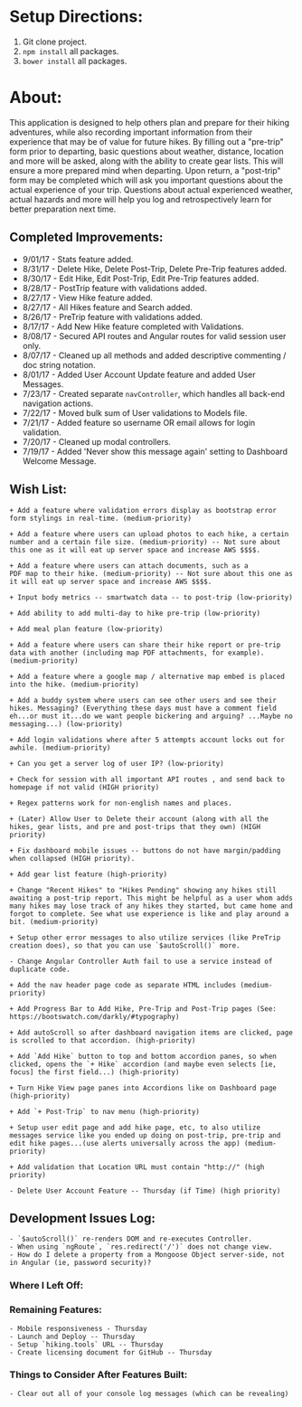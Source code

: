 # Setup Directions:
1. Git clone project.
2. `npm install` all packages.
3. `bower install` all packages.

# About:

This application is designed to help others plan and prepare for their hiking adventures, while also recording important information from their experience that may be of value for future hikes. By filling out a "pre-trip" form prior to departing, basic questions about weather, distance, location and more will be asked, along with the ability to create gear lists. This will ensure a more prepared mind when departing. Upon return, a "post-trip" form may be completed which will ask you important questions about the actual experience of your trip. Questions about actual experienced weather, actual hazards and more will help you log and retrospectively learn for better preparation next time.

## Completed Improvements:

+ 9/01/17 - Stats feature added.
+ 8/31/17 - Delete Hike, Delete Post-Trip, Delete Pre-Trip features added.
+ 8/30/17 - Edit Hike, Edit Post-Trip, Edit Pre-Trip features added.
+ 8/28/17 - PostTrip feature with validations added.
+ 8/27/17 - View Hike feature added.
+ 8/27/17 - All Hikes feature and Search added.
+ 8/26/17 - PreTrip feature with validations added.
+ 8/17/17 - Add New Hike feature completed with Validations.
+ 8/08/17 - Secured API routes and Angular routes for valid session user only.
+ 8/07/17 - Cleaned up all methods and added descriptive commenting / doc string notation.
+ 8/01/17 - Added User Account Update feature and added User Messages.
+ 7/23/17 - Created separate `navController`, which handles all back-end navigation actions.
+ 7/22/17 - Moved bulk sum of User validations to Models file.
+ 7/21/17 - Added feature so username OR email allows for login validation.
+ 7/20/17 - Cleaned up modal controllers.
+ 7/19/17 - Added 'Never show this message again' setting to Dashboard Welcome Message.

## Wish List:

	+ Add a feature where validation errors display as bootstrap error form stylings in real-time. (medium-priority)

	+ Add a feature where users can upload photos to each hike, a certain number and a certain file size. (medium-priority) -- Not sure about this one as it will eat up server space and increase AWS $$$$.

	+ Add a feature where users can attach documents, such as a
	PDF map to their hike. (medium-priority) -- Not sure about this one as it will eat up server space and increase AWS $$$$.

	+ Input body metrics -- smartwatch data -- to post-trip (low-priority)

	+ Add ability to add multi-day to hike pre-trip (low-priority)

	+ Add meal plan feature (low-priority)

	+ Add a feature where users can share their hike report or pre-trip data with another (including map PDF attachments, for example). (medium-priority)

	+ Add a feature where a google map / alternative map embed is placed
	into the hike. (medium-priority)

	+ Add a buddy system where users can see other users and see their hikes. Messaging? (Everything these days must have a comment field eh...or must it...do we want people bickering and arguing? ...Maybe no messaging...) (low-priority)

	+ Add login validations where after 5 attempts account locks out for awhile. (medium-priority)

	+ Can you get a server log of user IP? (low-priority)

	+ Check for session with all important API routes , and send back to homepage if not valid (HIGH priority)

	+ Regex patterns work for non-english names and places.

	+ (Later) Allow User to Delete their account (along with all the hikes, gear lists, and pre and post-trips that they own) (HIGH priority)

	+ Fix dashboard mobile issues -- buttons do not have margin/padding when collapsed (HIGH priority).

	+ Add gear list feature (high-priority)

	+ Change "Recent Hikes" to "Hikes Pending" showing any hikes still awaiting a post-trip report. This might be helpful as a user whom adds many hikes may lose track of any hikes they started, but came home and forgot to complete. See what use experience is like and play around a bit. (medium-priority)

	+ Setup other error messages to also utilize services (like PreTrip creation does), so that you can use `$autoScroll()` more.

	- Change Angular Controller Auth fail to use a service instead of duplicate code.

	+ Add the nav header page code as separate HTML includes (medium-priority)

	+ Add Progress Bar to Add Hike, Pre-Trip and Post-Trip pages (See: https://bootswatch.com/darkly/#typography)

	+ Add autoScroll so after dashboard navigation items are clicked, page is scrolled to that accordion. (high-priority)

	+ Add `Add Hike` button to top and bottom accordion panes, so when clicked, opens the `+ Hike` accordion (and maybe even selects [ie, focus] the first field...) (high-priority)

	+ Turn Hike View page panes into Accordions like on Dashboard page (high-priority)

	+ Add `+ Post-Trip` to nav menu (high-priority)

	+ Setup user edit page and add hike page, etc, to also utilize messages service like you ended up doing on post-trip, pre-trip and edit hike pages...(use alerts universally across the app) (medium-priority)

	+ Add validation that Location URL must contain "http://" (high priority)

	- Delete User Account Feature -- Thursday (if Time) (high priority)

## Development Issues Log:
	- `$autoScroll()` re-renders DOM and re-executes Controller.
	- When using `ngRoute`, `res.redirect('/')` does not change view.
	- How do I delete a property from a Mongoose Object server-side, not in Angular (ie, password security)?

### Where I Left Off:


### Remaining Features:
	- Mobile responsiveness - Thursday
	- Launch and Deploy -- Thursday
	- Setup `hiking.tools` URL -- Thursday
	- Create licensing document for GitHub -- Thursday

### Things to Consider After Features Built:


	- Clear out all of your console log messages (which can be revealing)
